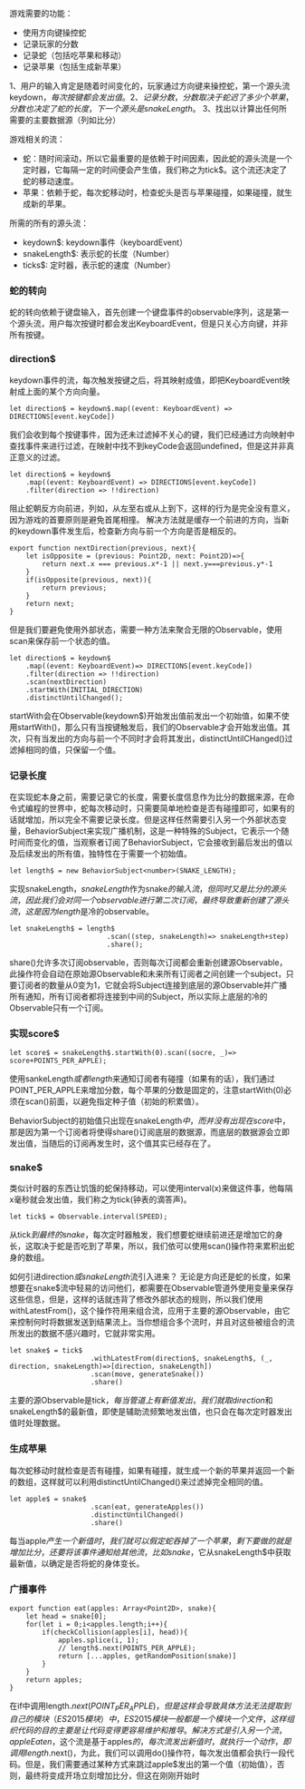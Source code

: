 游戏需要的功能：
- 使用方向键操控蛇
- 记录玩家的分数
- 记录蛇（包括吃苹果和移动）
- 记录苹果（包括生成新苹果）

1、用户的输入肯定是随着时间变化的，玩家通过方向键来操控蛇，第一个源头流keydown$，每次按键都会发出值。
2、记录分数，分数取决于蛇迟了多少个苹果，分数也决定了蛇的长度，下一个源头是snakeLength$。
3、找出以计算出任何所需要的主要数据源（列如比分）

游戏相关的流：
- 蛇：随时间滚动，所以它最重要的是依赖于时间因素，因此蛇的源头流是一个定时器，它每隔一定的时间便会产生值，我们称之为tick$。这个流还决定了蛇的移动速度。
- 苹果：依赖于蛇，每次蛇移动时，检查蛇头是否与苹果碰撞，如果碰撞，就生成新的苹果。

所需的所有的源头流：
- keydown$: keydown事件（keyboardEvent）
- snakeLength$: 表示蛇的长度（Number）
- ticks$: 定时器，表示蛇的速度（Number）

### 蛇的转向
蛇的转向依赖于键盘输入，首先创建一个键盘事件的observable序列，这是第一个源头流，用户每次按键时都会发出KeyboardEvent，但是只关心方向键，并非所有按键。

### direction$
keydown事件的流，每次触发按键之后，将其映射成值，即把KeyboardEvent映射成上面的某个方向向量。
```
let direction$ = keydown$.map((event: KeyboardEvent) => DIRECTIONS[event.keyCode])
```
我们会收到每个按键事件，因为还未过滤掉不关心的键，我们已经通过方向映射中查找事件来进行过滤，在映射中找不到keyCode会返回undefined，但是这并非真正意义的过滤。
```
let direction$ = keydown$
    .map((event: KeyboardEvent) => DIRECTIONS[event.keyCode])
    .filter(direction => !!direction)
```
阻止蛇朝反方向前进，列如，从左至右或从上到下，这样的行为是完全没有意义，因为游戏的首要原则是避免首尾相撞。
解决方法就是缓存一个前进的方向，当新的keydown事件发生后，检查新方向与前一个方向是否是相反的。
```
export function nextDirection(previous, next){
    let isOpposite = (previous: Point2D, next: Point2D)=>{
        return next.x === previous.x*-1 || next.y===previous.y*-1
    }
    if(isOpposite(previous, next)){
        return previous;
    }
    return next;
}
```
但是我们要避免使用外部状态，需要一种方法来聚合无限的Observable，使用scan来保存前一个状态的值。
```
let direction$ = keydown$
    .map((event: KeyboardEvent)=> DIRECTIONS[event.keyCode])
    .filter(direction => !!direction)
    .scan(nextDirection)
    .startWith(INITIAL_DIRECTION)
    .distinctUntilChanged();
```
startWith会在Observable(keydown$)开始发出值前发出一个初始值，如果不使用startWith()，那么只有当按键触发后，我们的Observable才会开始发出值。其次，只有当发出的方向与前一个不同时才会将其发出，distinctUntilCHanged()过滤掉相同的值，只保留一个值。

### 记录长度
在实现蛇本身之前，需要记录它的长度，需要长度信息作为比分的数据来源，在命令式编程的世界中，蛇每次移动时，只需要简单地检查是否有碰撞即可，如果有的话就增加，所以完全不需要记录长度。但是这样任然需要引入另一个外部状态变量，BehaviorSubject来实现广播机制，这是一种特殊的Subject，它表示一个随时间而变化的值，当观察者订阅了BehaviorSubject，它会接收到最后发出的值以及后续发出的所有值，独特性在于需要一个初始值。
```
let length$ = new BehaviorSubject<number>(SNAKE_LENGTH);
```
实现snakeLength$，snakeLength$作为snake$的输入流，但同时又是比分的源头流，因此我们会对同一个observable进行第二次订阅，最终导致重新创建了源头流，这是因为length$是冷的observable。
```
let snakeLength$ = length$
                        .scan((step, snakeLength)=> snakeLength+step)
                        .share();
```
share()允许多次订阅observable，否则每次订阅都会重新创建源Observable，此操作符会自动在原始源Observable和未来所有订阅者之间创建一个subject，只要订阅者的数量从0变为1，它就会将Subject连接到底层的源Observable并广播所有通知，所有订阅者都将连接到中间的Subject，所以实际上底层的冷的Observable只有一个订阅。

### 实现score$
```
let score$ = snakeLength$.startWith(0).scan((socre, _)=> score+POINTS_PER_APPLE);
```
使用sankeLength$或者length$来通知订阅者有碰撞（如果有的话），我们通过POINT_PER_APPLE来增加分数，每个苹果的分数是固定的，注意startWith(0)必须在scan()前面，以避免指定种子值（初始的积累值）。

BehaviorSubject的初始值只出现在snakeLength$中，而并没有出现在score$中，那是因为第一个订阅者将使得share()订阅底层的数据源，而底层的数据源会立即发出值，当随后的订阅再发生时，这个值其实已经存在了。

### snake$
类似计时器的东西让饥饿的蛇保持移动，可以使用interval(x)来做这件事，他每隔x毫秒就会发出值，我们称之为tick(钟表的滴答声)。
```
let tick$ = Observable.interval(SPEED);
```
从tick$到最终的snake$，每次定时器触发，我们想要蛇继续前进还是增加它的身长，这取决于蛇是否吃到了苹果，所以，我们依可以使用scan()操作符来累积出蛇身的数组。

如何引进direction$或snakeLength$流引入进来？
无论是方向还是蛇的长度，如果想要在snake$流中轻易的访问他们，都需要在Observable管道外使用变量来保存这些信息，但是，这样的话就违背了修改外部状态的规则，所以我们使用withLatestFrom()，这个操作符用来组合流，应用于主要的源Observable，由它来控制何时将数据发送到结果流上。当你想组合多个流时，并且对这些被组合的流所发出的数据不感兴趣时，它就非常实用。
```
let snake$ = tick$
                    .withLatestFrom(direction$, snakeLength$, (_, direction, snakeLength)=>[direction, snakeLength])
                    .scan(move, generateSnake())
                    .share()
```
主要的源Observable是tick$，每当管道上有新值发出，我们就取direction$和snakeLength$的最新值，即使是辅助流频繁地发出值，也只会在每次定时器发出值时处理数据。
### 生成苹果
每次蛇移动时就检查是否有碰撞，如果有碰撞，就生成一个新的苹果并返回一个新的数组，这样就可以利用distinctUntilChanged()来过滤掉完全相同的值。
```
let apple$ = snake$
                    .scan(eat, generateApples())
                    .distinctUntilChanged()
                    .share()
```
每当apple$产生一个新值时，我们就可以假定蛇吞掉了一个苹果，剩下要做的就是增加比分，还要将该事件通知给其他流，比如snake$，它从snakeLength$中获取最新值，以确定是否将蛇的身体变长。

### 广播事件
```
export function eat(apples: Array<Point2D>, snake){
    let head = snake[0];
    for(let i = 0;i<apples.length;i++){
        if(checkCollision(apples[i], head)){
            apples.splice(i, 1);
            // length$.next(POINTS_PER_APPLE);
            return [...apples, getRandomPosition(snake)]
        }
    }
    return apples;
}
```
在if中调用length$.next(POINT_PER_APPLE)，但是这样会导致具体方法无法提取到自己的模块（ES2015模块）中，ES2015模块一般都是一个模块一个文件，这样组织代码的目的主要是让代码变得更容易维护和推导。解决方式是引入另一个流，appleEaten$，这个流是基于apples$的，每次流发出新值时，就执行一个动作，即调用length$.next()，为此，我们可以调用do()操作符，每次发出值都会执行一段代码。但是，我们需要通过某种方式来跳过apple$发出的第一个值（初始值），否则，最终将变成开场立刻增加比分，但这在刚刚开始时

